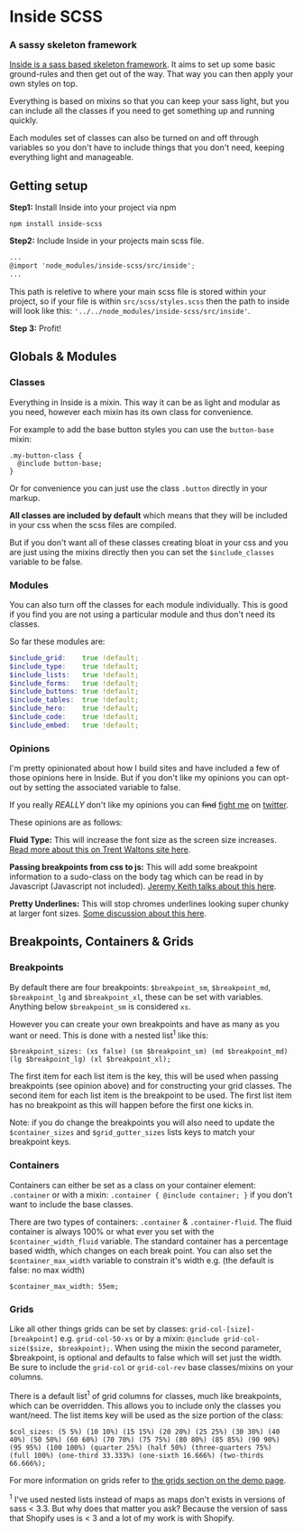 # Inside SCSS

### A sassy skeleton framework

[Inside is a sass based skeleton framework](http://stewartknapman.github.io/inside/). It aims to set up some basic ground-rules and then get out of the way. That way you can then apply your own styles on top.

Everything is based on mixins so that you can keep your sass light, but you can include all the classes if you need to get something up and running quickly.

Each modules set of classes can also be turned on and off through variables so you don't have to include things that you don't need, keeping everything light and manageable.

## Getting setup

**Step1:** Install Inside into your project via npm

``` 
npm install inside-scss
```

**Step2:** Include Inside in your projects main scss file.

``` scss
...
@import 'node_modules/inside-scss/src/inside';
...
```

This path is reletive to where your main scss file is stored within your project, so if your file is within `src/scss/styles.scss` then the path to inside will look like this: `'../../node_modules/inside-scss/src/inside'`.

**Step 3:** Profit!

## Globals & Modules

### Classes

Everything in Inside is a mixin. This way it can be as light and modular as you need, however each mixin has its own class for convenience.

For example to add the base button styles you can use the `button-base` mixin:

``` 
.my-button-class {
  @include button-base;
}
```

Or for convenience you can just use the class `.button` directly in your markup.

**All classes are included by default** which means that they will be included in your css when the scss files are compiled.

But if you don't want all of these classes creating bloat in your css and you are just using the mixins directly then you can set the `$include_classes` variable to be false.

### Modules

You can also turn off the classes for each module individually. This is good if you find you are not using a particular module and thus don't need its classes.

So far these modules are:

``` scss
$include_grid:    true !default;
$include_type:    true !default;
$include_lists:   true !default;
$include_forms:   true !default;
$include_buttons: true !default;
$include_tables:  true !default;
$include_hero:    true !default;
$include_code:    true !default;
$include_embed:   true !default;
```

### Opinions

I'm pretty opinionated about how I build sites and have included a few of those opinions here in Inside. But if you don't like my opinions you can opt-out by setting the associated variable to false.

If you really *REALLY* don't like my opinions you can ~~find~~ [fight me](https://m.popkey.co/f741ba/gKJOZ.gif) on [twitter](https://twitter.com/stewartknapman).

These opinions are as follows:

**Fluid Type:** This will increase the font size as the screen size increases. [Read more about this on Trent Waltons site here](http://trentwalton.com/2012/06/19/fluid-type/).

**Passing breakpoints from css to js:** This will add some breakpoint information to a sudo-class on the body tag which can be read in by Javascript (Javascript not included). [Jeremy Keith talks about this here](https://adactio.com/journal/5429).

**Pretty Underlines:** This will stop chromes underlines looking super chunky at larger font sizes. [Some discussion about this here](https://medium.com/designing-medium/crafting-link-underlines-on-medium-7c03a9274f9).

## Breakpoints, Containers & Grids

### Breakpoints

By default there are four breakpoints: `$breakpoint_sm`, `$breakpoint_md`, `$breakpoint_lg` and `$breakpoint_xl`, these can be set with variables. Anything below `$breakpoint_sm` is considered `xs`.

However you can create your own breakpoints and have as many as you want or need. This is done with a nested list<sup>1</sup> like this:

```
$breakpoint_sizes: (xs false) (sm $breakpoint_sm) (md $breakpoint_md) (lg $breakpoint_lg) (xl $breakpoint_xl);
```

The first item for each list item is the key, this will be used when passing breakpoints (see opinion above) and for constructing your grid classes.
The second item for each list item is the breakpoint to be used. The first list item has no breakpoint as this will happen before the first one kicks in. 

Note: if you do change the breakpoints you will also need to update the `$container_sizes` and `$grid_gutter_sizes` lists keys to match your breakpoint keys.

### Containers

Containers can either be set as a class on your container element: `.container` or with a mixin: `.container { @include container; }` if you don't want to include the base classes.

There are two types of containers: `.container` & `.container-fluid`. The fluid container is always 100% or what ever you set with the `$container_width_fluid` variable. The standard container has a percentage based width, which changes on each break point. You can also set the `$container_max_width` variable to constrain it's width e.g. (the default is false: no max width)

```
$container_max_width: 55em;
```

### Grids

Like all other things grids can be set by classes: `grid-col-[size]-[breakpoint]` e.g. `grid-col-50-xs` or by a mixin: `@include grid-col-size($size, $breakpoint);`. When using the mixin the second parameter, $breakpoint, is optional and defaults to false which will set just the width.
Be sure to include the `grid-col` or `grid-col-rev` base classes/mixins on your columns.

There is a default list<sup>1</sup> of grid columns for classes, much like breakpoints, which can be overridden. This allows you to include only the classes you want/need. The list items key will be used as the size portion of the class:

```
$col_sizes: (5 5%) (10 10%) (15 15%) (20 20%) (25 25%) (30 30%) (40 40%) (50 50%) (60 60%) (70 70%) (75 75%) (80 80%) (85 85%) (90 90%) (95 95%) (100 100%) (quarter 25%) (half 50%) (three-quarters 75%) (full 100%) (one-third 33.333%) (one-sixth 16.666%) (two-thirds 66.666%);
```

For more information on grids refer to [the grids section on the demo page](http://stewartknapman.github.io/inside/).

<sup>1</sup> I've used nested lists instead of maps as maps don't exists in versions of sass < 3.3. But why does that matter you ask? Because the version of sass that Shopify uses is < 3 and a lot of my work is with Shopify.